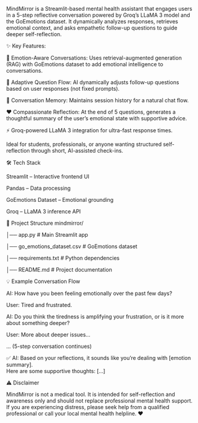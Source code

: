 MindMirror is a Streamlit-based mental health assistant that engages users in a 5-step reflective conversation powered by Groq’s LLaMA 3 model and the GoEmotions dataset. It dynamically analyzes responses, retrieves emotional context, and asks empathetic follow-up questions to guide deeper self-reflection.

✨ Key Features:

🧠 Emotion-Aware Conversations: Uses retrieval-augmented generation (RAG) with GoEmotions dataset to add emotional intelligence to conversations.

💬 Adaptive Question Flow: AI dynamically adjusts follow-up questions based on user responses (not fixed prompts).

📖 Conversation Memory: Maintains session history for a natural chat flow.

❤️ Compassionate Reflection: At the end of 5 questions, generates a thoughtful summary of the user’s emotional state with supportive advice.

⚡ Groq-powered LLaMA 3 integration for ultra-fast response times.

Ideal for students, professionals, or anyone wanting structured self-reflection through short, AI-assisted check-ins.

🛠️ Tech Stack

Streamlit
 – Interactive frontend UI

Pandas
 – Data processing

GoEmotions Dataset
 – Emotional grounding

Groq
 – LLaMA 3 inference API

📂 Project Structure
mindmirror/

│── app.py                   # Main Streamlit app

│── go_emotions_dataset.csv  # GoEmotions dataset

│── requirements.txt         # Python dependencies

│── README.md                # Project documentation

💡 Example Conversation Flow

AI: How have you been feeling emotionally over the past few days?  

User: Tired and frustrated.  

AI: Do you think the tiredness is amplifying your frustration, or is it more about something deeper?  

User: More about deeper issues…  

... (5-step conversation continues)  

✅ AI: Based on your reflections, it sounds like you’re dealing with [emotion summary].  
Here are some supportive thoughts: [...]

⚠️ Disclaimer

MindMirror is not a medical tool.
It is intended for self-reflection and awareness only and should not replace professional mental health support.
If you are experiencing distress, please seek help from a qualified professional or call your local mental health helpline. ❤️
